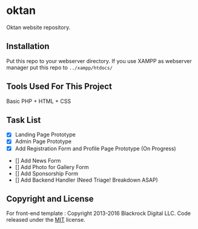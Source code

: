 # oktan
Oktan website repository.

## Installation
Put this repo to your webserver directory. If you use XAMPP as webserver manager put this repo to `../xampp/htdocs/`

## Tools Used For This Project
Basic PHP + HTML + CSS

## Task List
- [x] Landing Page Prototype
- [x] Admin Page Prototype
- [x] Add Registration Form and Profile Page Prototype (On Progress)
- [] Add News Form
- [] Add Photo for Gallery Form
- [] Add Sponsorship Form
- [] Add Backend Handler (Need Triage! Breakdown ASAP)

## Copyright and License
For front-end template :
Copyright 2013-2016 Blackrock Digital LLC. Code released under the [MIT](https://github.com/BlackrockDigital/startbootstrap-creative/blob/gh-pages/LICENSE) license.
